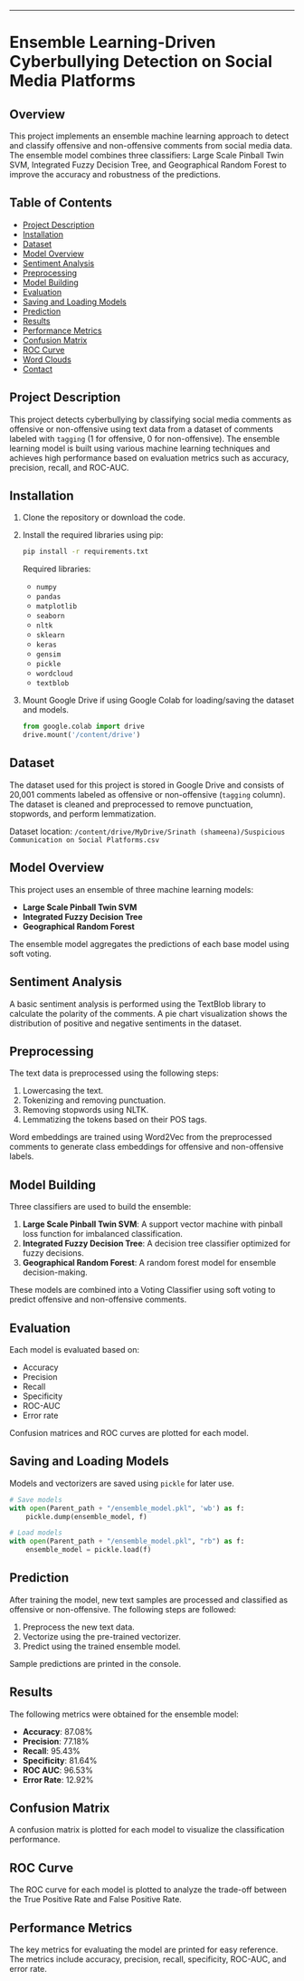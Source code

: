 
---

# Ensemble Learning-Driven Cyberbullying Detection on Social Media Platforms

## Overview
This project implements an ensemble machine learning approach to detect and classify offensive and non-offensive comments from social media data. The ensemble model combines three classifiers: Large Scale Pinball Twin SVM, Integrated Fuzzy Decision Tree, and Geographical Random Forest to improve the accuracy and robustness of the predictions.

## Table of Contents
- [Project Description](#project-description)
- [Installation](#installation)
- [Dataset](#dataset)
- [Model Overview](#model-overview)
- [Sentiment Analysis](#sentiment-analysis)
- [Preprocessing](#preprocessing)
- [Model Building](#model-building)
- [Evaluation](#evaluation)
- [Saving and Loading Models](#saving-and-loading-models)
- [Prediction](#prediction)
- [Results](#results)
- [Performance Metrics](#performance-metrics)
- [Confusion Matrix](#confusion-matrix)
- [ROC Curve](#roc-curve)
- [Word Clouds](#word-clouds)
- [Contact](#contact)

## Project Description
This project detects cyberbullying by classifying social media comments as offensive or non-offensive using text data from a dataset of comments labeled with `tagging` (1 for offensive, 0 for non-offensive). The ensemble learning model is built using various machine learning techniques and achieves high performance based on evaluation metrics such as accuracy, precision, recall, and ROC-AUC.

## Installation
1. Clone the repository or download the code.
2. Install the required libraries using pip:

    ```bash
    pip install -r requirements.txt
    ```

    Required libraries:
    - `numpy`
    - `pandas`
    - `matplotlib`
    - `seaborn`
    - `nltk`
    - `sklearn`
    - `keras`
    - `gensim`
    - `pickle`
    - `wordcloud`
    - `textblob`

3. Mount Google Drive if using Google Colab for loading/saving the dataset and models.

    ```python
    from google.colab import drive
    drive.mount('/content/drive')
    ```

## Dataset
The dataset used for this project is stored in Google Drive and consists of 20,001 comments labeled as offensive or non-offensive (`tagging` column). The dataset is cleaned and preprocessed to remove punctuation, stopwords, and perform lemmatization.

Dataset location: `/content/drive/MyDrive/Srinath (shameena)/Suspicious Communication on Social Platforms.csv`

## Model Overview
This project uses an ensemble of three machine learning models:
- **Large Scale Pinball Twin SVM**
- **Integrated Fuzzy Decision Tree**
- **Geographical Random Forest**

The ensemble model aggregates the predictions of each base model using soft voting.

## Sentiment Analysis
A basic sentiment analysis is performed using the TextBlob library to calculate the polarity of the comments. A pie chart visualization shows the distribution of positive and negative sentiments in the dataset.

## Preprocessing
The text data is preprocessed using the following steps:
1. Lowercasing the text.
2. Tokenizing and removing punctuation.
3. Removing stopwords using NLTK.
4. Lemmatizing the tokens based on their POS tags.

Word embeddings are trained using Word2Vec from the preprocessed comments to generate class embeddings for offensive and non-offensive labels.

## Model Building
Three classifiers are used to build the ensemble:
1. **Large Scale Pinball Twin SVM**: A support vector machine with pinball loss function for imbalanced classification.
2. **Integrated Fuzzy Decision Tree**: A decision tree classifier optimized for fuzzy decisions.
3. **Geographical Random Forest**: A random forest model for ensemble decision-making.

These models are combined into a Voting Classifier using soft voting to predict offensive and non-offensive comments.

## Evaluation
Each model is evaluated based on:
- Accuracy
- Precision
- Recall
- Specificity
- ROC-AUC
- Error rate

Confusion matrices and ROC curves are plotted for each model.

## Saving and Loading Models
Models and vectorizers are saved using `pickle` for later use.

```python
# Save models
with open(Parent_path + "/ensemble_model.pkl", 'wb') as f:
    pickle.dump(ensemble_model, f)

# Load models
with open(Parent_path + "/ensemble_model.pkl", "rb") as f:
    ensemble_model = pickle.load(f)
```

## Prediction
After training the model, new text samples are processed and classified as offensive or non-offensive. The following steps are followed:
1. Preprocess the new text data.
2. Vectorize using the pre-trained vectorizer.
3. Predict using the trained ensemble model.

Sample predictions are printed in the console.

## Results
The following metrics were obtained for the ensemble model:
- **Accuracy**: 87.08%
- **Precision**: 77.18%
- **Recall**: 95.43%
- **Specificity**: 81.64%
- **ROC AUC**: 96.53%
- **Error Rate**: 12.92%


## Confusion Matrix
A confusion matrix is plotted for each model to visualize the classification performance.

## ROC Curve
The ROC curve for each model is plotted to analyze the trade-off between the True Positive Rate and False Positive Rate.

## Performance Metrics
The key metrics for evaluating the model are printed for easy reference. The metrics include accuracy, precision, recall, specificity, ROC-AUC, and error rate.
